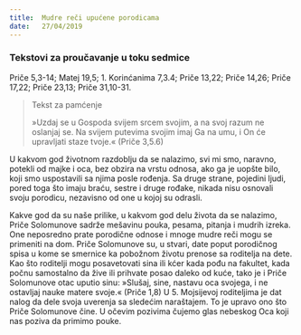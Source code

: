 ```yaml
---
title:  Mudre reči upućene porodicama
date:   27/04/2019
---
```


### Tekstovi za proučavanje u toku sedmice
Priče 5,3-14; Matej 19,5; 1. Korinćanima 7,3.4; Priče 13,22; Priče 14,26; Priče 17,22; Priče 23,13; Priče 31,10-31.

> <p>Tekst za pamćenje</p>
> »Uzdaj se u Gospoda svijem srcem svojim, a na svoj razum ne oslanjaj se. Na svijem putevima svojim imaj Ga na umu, i On će upravljati staze tvoje.« (Priče 3,5.6)

U kakvom god životnom razdoblju da se nalazimo, svi mi smo, naravno, potekli od majke i oca, bez obzira na vrstu odnosa, ako ga je uopšte bilo, koji smo uspostavili sa njima posle rođenja. Sa druge strane, pojedini ljudi, pored toga što imaju braću, sestre i druge rođake, nikada nisu osnovali svoju porodicu, nezavisno od one u kojoj su odrasli.

Kakve god da su naše prilike, u kakvom god delu života da se nalazimo, Priče Solomunove sadrže mešavinu pouka, pesama, pitanja i mudrih izreka. One neposredno prate porodične odnose i mnoge mudre reči mogu se primeniti na dom. Priče Solomunove su, u stvari, date poput porodičnog spisa u kome se smernice ka pobožnom životu prenose sa roditelja na dete. Kao što roditelji mogu posavetovati sina ili kćer kada pođu na fakultet, kada počnu samostalno da žive ili prihvate posao daleko od kuće, tako je i Priče Solomunove otac uputio sinu: »Slušaj, sine, nastavu oca svojega, i ne ostavljaj nauke matere svoje.« (Priče 1,8) U 5. Mojsijevoj roditeljima je dat nalog da dele svoja uverenja sa sledećim naraštajem. To je upravo ono što Priče Solomunove čine. U očevim pozivima čujemo glas nebeskog Oca koji nas poziva da primimo pouke.
